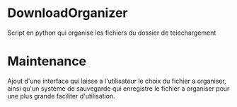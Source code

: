 # DownloadOrganizer
Script en python qui organise les fichiers du dossier de telechargement</br>
<h1>Maintenance</h1>
Ajout d'une interface qui laisse a l'utilisateur le choix du fichier a organiser, ainsi qu'un système de sauvegarde qui enregistre le fichier a organiser pour une plus grande faciliter d'utilisation.
